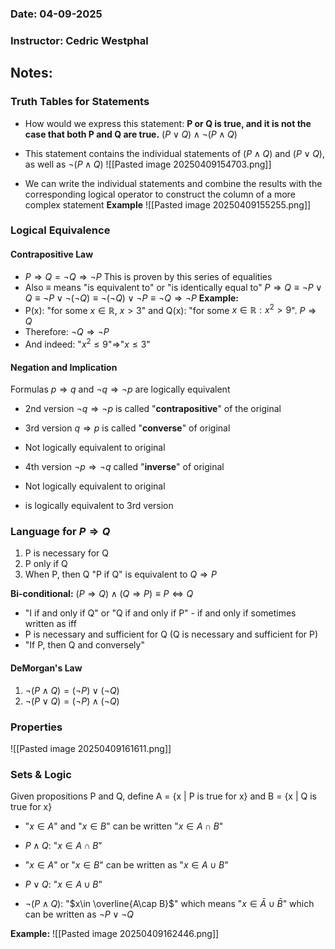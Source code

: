 ### Date: 04-09-2025
### Instructor: Cedric Westphal


## Notes:
### Truth Tables for Statements
- How would we express this statement: **P or Q is true, and it is not the case that both P and Q are true.**
$(P\lor Q)\land \neg(P\land Q)$ 

- This statement contains the individual statements of $(P\land Q)$ and $(P\lor Q)$, as well as $\neg(P\land Q)$ 
![[Pasted image 20250409154703.png]]
- We can write the individual statements and combine the results with the corresponding logical operator to construct the column of a more complex statement
**Example**
![[Pasted image 20250409155255.png]]

### Logical Equivalence
#### Contrapositive Law
- $P\Rightarrow Q=\neg Q\Rightarrow \neg P$
This is proven by this series of equalities
- Also $\equiv$ means "is equivalent to" or "is identically equal to"
$P\Rightarrow Q\equiv \neg P\lor Q\equiv\neg P\lor \neg(\neg Q)\equiv \neg(\neg Q)\lor \neg P\equiv \neg Q\Rightarrow \neg P$
**Example:**
- P(x): "for some $x\in \mathbb{R}$, $x>3$" and Q(x): "for some $x\in \mathbb{R}:x^2>9$". $P\Rightarrow Q$
- Therefore: $\neg Q\Rightarrow \neg P$
- And indeed: "$x^2\leq9$"$\Rightarrow$"$x\leq3$"

#### Negation and Implication
 Formulas $p\Rightarrow q$ and $\neg q\Rightarrow \neg p$ are logically equivalent
- 2nd version $\neg q\Rightarrow \neg p$ is called "**contrapositive**" of the original
- 3rd version $q\Rightarrow p$ is called "**converse**" of original
- Not logically equivalent to original

- 4th version $\neg p\Rightarrow \neg q$ called "**inverse**" of original
- Not logically equivalent to original
- is logically equivalent to 3rd version

### Language for $P\Rightarrow Q$
1. P is necessary for Q
2. P only if Q
3. When P, then Q
"P if Q" is equivalent to $Q\Rightarrow P$

**Bi-conditional:** $(P\Rightarrow Q)\land(Q\Rightarrow P)\equiv P\Leftrightarrow Q$
- "I if and only if Q" or "Q if and only if P" - if and only if sometimes written as iff
- P is necessary and sufficient for Q (Q is necessary and sufficient for P)
- "If P, then Q and conversely"

#### DeMorgan's Law
1. $\neg(P\land Q)=(\neg P)\lor(\neg Q)$
2. $\neg(P\lor Q)=(\neg P)\land(\neg Q)$

### Properties
![[Pasted image 20250409161611.png]]

### Sets & Logic
Given propositions P and Q, define
A = {x | P is true for x} and B = {x | Q is true for x}

- "$x\in A$" and "$x\in B$" can be written "$x\in A\cap B$"
- $P\land Q$: "$x\in A\cap B$"
- "$x\in A$" or "$x\in B$" can be written as "$x\in A\cup B$"
- $P\lor Q$: "$x\in A\cup B$"

- $\neg(P\land Q)$: "$x\in \overline{A\cap B}$" which means "$x\in \bar{A}\cup \bar{B}$" which can be written as $\neg P\lor \neg Q$

**Example:**
![[Pasted image 20250409162446.png]]

